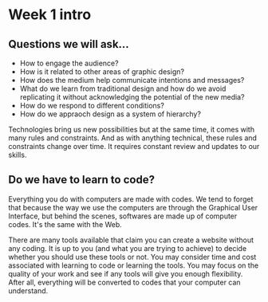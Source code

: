 # Week 1 intro

## Questions we will ask...
- How to engage the audience?
- How is it related to other areas of graphic design?
- How does the medium help communicate intentions and messages?
- What do we learn from traditional design and how do we avoid replicating it without acknowledging the potential of the new media?
- How do we respond to different conditions?
- How do we appraoch design as a system of hierarchy?

Technologies bring us new possibilities but at the same time, it comes with many rules and constraints. And as with anything technical, these rules and constraints change over time. It requires constant review and updates to our skills.

## Do we have to learn to code?
Everything you do with computers are made with codes. We tend to forget that because the way we use the computers are through the Graphical User Interface, but behind the scenes, softwares are made up of computer codes. It's the same with the Web. 

There are many tools available that claim you can create a website without any coding. It is up to you (and what you are trying to achieve) to decide whether you should use these tools or not. You may consider time and cost associated with learning to code or learning the tools. You may focus on the quality of your work and see if any tools will give you enough flexibility. After all, everything will be converted to codes that your computer can understand. 




